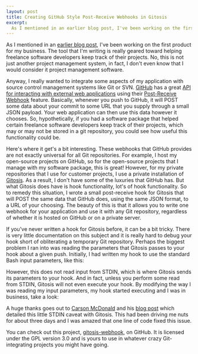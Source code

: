 ```yaml
--- 
layout: post
title: Creating GitHub Style Post-Receive Webhooks in Gitosis
excerpt:
  As I mentioned in an earlier blog post, I've been working on the first product for my business. The tool that I'm writing is really geared toward helping freelance software developers keep track of their projects. No, this is not just another project management system, in fact, I don't even know that I would consider it project management software.
---
```

As I mentioned in an <a href="http://mbmccormick.com/2010/12/rapid-application-development-with-limonade-and-php/" target="_blank">earlier blog post</a>, I've been working on the first product for my business. The tool that I'm writing is really geared toward helping freelance software developers keep track of their projects. No, this is not just another project management system, in fact, I don't even know that I would consider it project management software.

Anyway, I really wanted to integrate some aspects of my application with source control management systems like Git or SVN. <a href="http://github.com" target="_blank">GitHub</a> has a great <a href="http://help.github.com/post-receive-hooks/" target="_blank">API for interacting with external web applications</a> using their <a href="http://help.github.com/testing-webhooks/" target="_blank">Post-Receive Webhook</a> feature. Basically, whenever you push to GitHub, it will POST some data about your commit to some URL that you supply through a small JSON payload. Your web application can then use this data however it chooses. So, hypothetically, if you had a software package that helped certain freelance software developers keep track of their projects, which may or may not be stored in a git repository, you could see how useful this functionality could be.

Here's where it get's a bit interesting. These webhooks that GitHub provides are not exactly universal for all Git repositories. For example, I host my open-source projects on GitHub, so for the open-source projects that I manage with my software package, this is great! However, for my private repositories that I use for customer projects, I use a private installation of <a href="http://eagain.net/gitweb/?p=gitosis.git" target="_blank">Gitosis</a>. As a result, I don't have some of the luxuries that GitHub has. But what Gitosis does have is hook functionality, lot's of hook functionality. So to remedy this situation, I wrote a small post-receive hook for Gitosis that will POST the same data that GitHub does, using the same JSON format, to a URL of your choosing. The beauty of this is that it allows you to write one webhook for your application and use it with any Git repository, regardless of whether it is hosted on GitHub or on a private server.

If you've never written a hook for Gitosis before, it can be a bit tricky. There is very little documentation on this subject and it is really hard to debug your hook short of obliterating a temporary Git repository. Perhaps the biggest problem I ran into was reading the parameters that Gitosis passes to your hook about a given push. Initially, I had written my hook to use the standard Bash input parameters, like this:

<script src="https://gist.github.com/799680.js"> </script> 

However, this does not read input from STDIN, which is where Gitosis sends its parameters to your hook. And in fact, unless you perform some read from STDIN, Gitosis will not even execute your hook. By modifying the way I was reading my input parameters, my hook started executing and I was in business, take a look:

<script src="https://gist.github.com/799682.js"> </script> 

A huge thanks goes out to <a href="https://github.com/carsonmcdonald" target="_blank">Carson McDonald</a> and his <a href="http://www.ioncannon.net/system-administration/1362/example-git-pre-receive-and-post-receive-hooks-to-avoid-a-signal-13-error/" target="_blank">blog post</a> which detailed this little STDIN caveat with Gitosis. This had been driving me nuts for about three days and I was amazed that one line of code fixed this issue.

You can check out this project, <a href="https://github.com/mbmccormick/gitosis-webhook" target="_blank">gitosis-webhook</a>, on GitHub. It is licensed under the GPL version 3.0 and is yours to use in whatever crazy Git-integrating projects you might have going.
